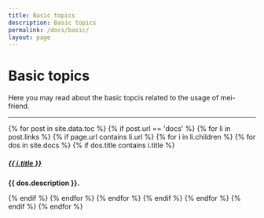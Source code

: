 ```yaml
---
title: Basic topics
description: Basic topics
permalink: /docs/basic/
layout: page 
---
```

# Basic topics

Here you may read about the basic topcis related to the usage of mei-friend.

<div class="section-index">
    <hr class="panel-line">
    {% for post in site.data.toc %}  
        {% if post.url == 'docs' %}
            {% for li in post.links %} 
                {% if page.url contains li.url %}
                    {% for i in li.children %} 
                        {% for dos in site.docs %} 
                            {% if dos.title contains i.title %}
                                <div class="entry">
                                    <h5><a href="{{ i.url | prepend: '/' | prepend: site.baseurl }}">{{ i.title }}</a></h5>
                                    <p><b>{{ dos.description }}.</b></p>
                                </div>
                            {% endif %}
                        {% endfor %}
                    {% endfor %}
                {% endif %}    
            {% endfor %}
        {% endif %}
    {% endfor %}
</div>
   
  
<!-- ## This is a list of site.docs (sorted alphabetically, but with descriptions): -->

<!-- <div class="section-index">
    <hr class="panel-line">
    {% for post in site.docs %}  
    {% if post.url contains page.url %}
        <div class="entry">
            <h5><a href="{{ post.url | prepend: site.baseurl }}">{{ post.title }}</a></h5>
            <p>post.description: {{ post.description }}; 
            post.url: {{ post.url }}; 
            section.url: {{ section.url }}; 
            page.url: {{ page.url }}</p>
        </div>
    {% endif %}
    {% endfor %}
</div> -->

<!-- ## This is a list of site.data.tocs (sorted as in TOC, but without descriptions):

<div class="section-index">
    <hr class="panel-line">
    {% for post in site.data.toc %}  
        {% if post.url == 'docs' %}
            {% for li in post.links %} 
                <p>baseurl: {{ site.url }}; li.title: {{ li.title }}, li.url: {{ li.url }}; page.url: {{ page.url }}</p>
                {% if page.url contains li.url %}
                    {% for i in li.children %} 
                        <p>XXX i.title: {{ i.title }}.</p>
                        {% for dos in site.docs %} 
                            <p>dos.title: {{ dos.title }}; dos.description: {{ dos.description }}.</p>
                            {% if dos.title == i.title %}
                                <div class="entry">
                                    <h5><a href="{{ i.url | prepend: '/' | prepend: site.url }}">{{ i.title }}</a></h5>
                                    <p>dos.description: <b>{{ dos.description }}</b>, i.url: <b>{{ i.url }}.</b></p>
                                </div>
                            {% endif %}
                        {% endfor %}
                    {% endfor %}
                {% endif %}    
            {% endfor %}
        {% endif %}
    {% endfor %}
</div> -->
